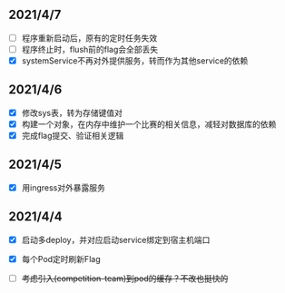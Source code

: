 ## 2021/4/7

- [ ] 程序重新启动后，原有的定时任务失效
- [ ] 程序终止时，flush前的flag会全部丢失
- [x] systemService不再对外提供服务，转而作为其他service的依赖

## 2021/4/6

- [x] 修改sys表，转为存储键值对
- [x] 构建一个对象，在内存中维护一个比赛的相关信息，减轻对数据库的依赖
- [x] 完成flag提交、验证相关逻辑

## 2021/4/5

- [x] 用ingress对外暴露服务

## 2021/4/4

- [x] 启动多deploy，并对应启动service绑定到宿主机端口
- [x] 每个Pod定时刷新Flag
- [ ] ~~考虑引入(competition-team)到pod的缓存？不改也挺快的~~

